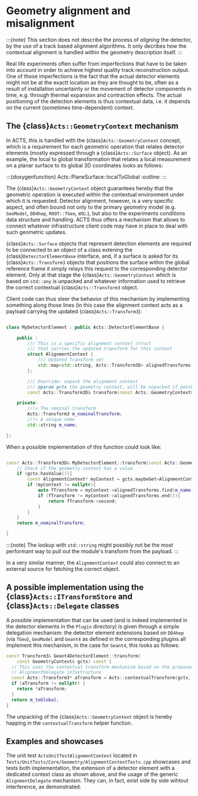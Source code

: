# Geometry alignment and misalignment

:::{note}
This section does not describe the process of *aligning* the detector, by the use of a track based alignment algorithms. It only decribes how the contextual alignment is handled within the geometry description itself.
:::

Real life experiments often suffer from imperfections that have to be taken into account in order to achieve highest quality track reconstruction output. One of those imperfections is the fact that the actual detector elements might not be at the exactt location as they are thought to be, often as a result of installation uncertainty or the movement of detector components in time, e.g. through thermal expansion and contraction effects. The actual positioning of the detection elements is thus contextual data, i.e. it depends on the current (sometimes time-dependent) context.

## The {class}`Acts::GeometryContext` mechanism

In ACTS, this is handled with the {class}`Acts::GeometryContext` concept, which is a requirement for each geometric operation that relates detector elements (mostly expressed through a {class}`Acts::Surface` object).
As an example, the local to global transformation that relates a local measurement on a planar surface to its global 3D coordinates looks as follows:

:::{doxygenfunction} Acts::PlaneSurface::localToGlobal
:outline:
:::

The {class}`Acts::GeometryContext` object guarantees hereby that the geometric operation is executed within the contextual environment under which it is requested. Detector alignment, however, is a very specific aspect, and often bound not only to the primary geometry model (e.g. `GeoModel`, `DD4hep`, `ROOT::TGeo`, etc.), but also to the experiments conditions data structure and handling. ACTS thus offers a mechanism that allows to connect whatever infrastructure client code may have in place to deal with such geometric updates.

{class}`Acts::Surface` objects that represent detection elements are required to be connected to an object of a class extening the {class}`DetecctorElementBase` interface, and, if a surface is asked for its {class}`Acts::Transform3` objects that positions the surface within the global reference frame it simply relays this request to the corresponding detector element. Only at that stage the {class}`Acts::GeometryContext` which is based on `std::any` is unpacked and whatever information used to retrieve the correct contextual {class}`Acts::Transform3` object.

Client code can thus steer the behavior of this mechanism by implementing something along those lines (in this case the alignment context acts as a payload carrying the updated {class}`Acts::Transform3`):

```c++

class MyDetectorElement : public Acts::DetectorElementBase {

    public :
        /// This is a specific alignment context struct
        /// that carries the updated transform for this context
        struct AlignmentContext {
            /// Updated Transform set
            std::map<std::string, Acts::Transform3D> alignedTransforms;
        };

        /// Override: unpack the alignment context
        /// @param gctx the geometry context, will be unpacked if possbile
        const Acts::Transform3D& transform(const Acts::GeometryContext& gctx) const override;

    private:
        //!< The nominal transform
        Acts::Transform3 m_nominalTransform;
        //!< A unique name
        std::string m_name;

};
```

When a possible implementation of this function could look like:

```c++

const Acts::Transform3D& MyDetectorElement::transform(const Acts::GeometryContext& gctx) const {
    // Check if the geometry context has a value
    if (gctx.hasValue()){
        const AlignmentContext* myContext = gctx.maybeGet<AlignmentContext>();
        if (myContext != nullptr){
            auto fTransform = myContext->alignedTransforms.find(m_name);
            if (fTransform != myContext->alignedTransforms.end()){
                return fTransform->second;
            }
        }
    }
    return m_nominalTransform;

}
```

:::{note}
The lookup with `std::string` might possibly not be the most performant way to pull out the module's transform from the payload.
:::

In a very similar manner, the `AlignmentContext` could also connect to an external source for fetching the correct object.


## A possible implementation using the {class}`Acts::ITransformStore` and {class}`Acts::Delegate` classes

A possible implementation that can be used (and is indeed implemented in the detector elements in the `Plugin` directory) is given through a simple delegation mechanism:
the detector element extensions based on `DD4hep` (via `TGeo`), `GeoModel` and `Geant4` as defined in the corresponding plugins all implement this mechanism, in the case for `Geant4`, this looks as follows:

```c++
const Transform3& Geant4DetectorElement::transform(
    const GeometryContext& gctx) const {
  // This uses the contextual transform mechanism based on the proposed
  // AlignmentDelegate infastructure
  const Acts::Transform3* aTransform = Acts::contextualTransform(gctx, *this);
  if (aTransform != nullptr) {
    return *aTransform;
  }
  return m_toGlobal;
}
```

The unpacking of the {class}`Acts::GeometryContext` object is hereby happing in the `contextualTransform` helper function.


## Examples and showcases

The unit test `ActsUnitTestAlignmentContext` located in `Tests/UnitTests/Core/Geometry/AlignmentContextTests.cpp` showcases and tests both implementation, the extension of a detector element with a dedicated context class as shown above, and the usage of the generic `AlignmentDelegate` mechanism. They can, in fact, exist side by side wihtout interference, as demonstrated.
